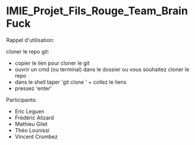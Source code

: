 # IMIE_Projet_Fils_Rouge_Team_BrainFuck

Rappel d'utilisation:

  cloner le repo git:
  - copier le lien pour cloner le git
  - ouvrir un cmd (ou terminal) dans le dossier ou vous souhaitez cloner le repo
  - dans le shell taper 'git clone ' + collez le liens
  - pressez 'enter'
  


Participants:

- Eric Leguen
- Frédéric Alizard
- Mathieu Gilet
- Théo Lounissi
- Vincent Crombez
